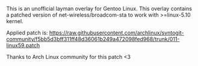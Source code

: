This is an unofficial layman overlay for Gentoo Linux. This overlay contains a patched version of net-wireless/broadcom-sta to work with >=linux-5.10 kernel.

Applied patch is: https://raw.githubusercontent.com/archlinux/svntogit-community/f5bb5d3bff311ff48d36061b249a472098fed968/trunk/011-linux59.patch

Thanks to Arch Linux community for this patch <3
